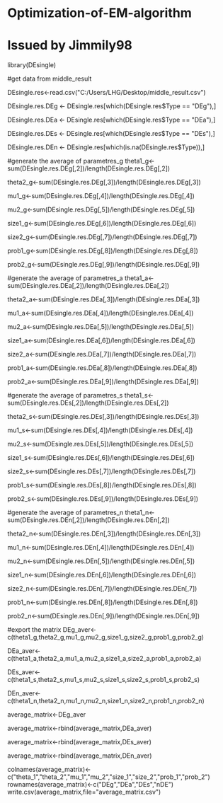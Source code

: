 # Optimization-of-EM-algorithm
# Issued by Jimmily98


library(DEsingle)

#get data from middle_result

DEsingle.res<-read.csv("C:/Users/LHG/Desktop/middle_result.csv")

DEsingle.res.DEg <- DEsingle.res[which(DEsingle.res$Type == "DEg"),]

DEsingle.res.DEa <- DEsingle.res[which(DEsingle.res$Type == "DEa"),]

DEsingle.res.DEs <- DEsingle.res[which(DEsingle.res$Type == "DEs"),]

DEsingle.res.DEn <- DEsingle.res[which(is.na(DEsingle.res$Type)),]


#generate the average of parametres_g
theta1_g<-sum(DEsingle.res.DEg[,2])/length(DEsingle.res.DEg[,2])

theta2_g<-sum(DEsingle.res.DEg[,3])/length(DEsingle.res.DEg[,3])

mu1_g<-sum(DEsingle.res.DEg[,4])/length(DEsingle.res.DEg[,4])

mu2_g<-sum(DEsingle.res.DEg[,5])/length(DEsingle.res.DEg[,5])

size1_g<-sum(DEsingle.res.DEg[,6])/length(DEsingle.res.DEg[,6])

size2_g<-sum(DEsingle.res.DEg[,7])/length(DEsingle.res.DEg[,7])

prob1_g<-sum(DEsingle.res.DEg[,8])/length(DEsingle.res.DEg[,8])

prob2_g<-sum(DEsingle.res.DEg[,9])/length(DEsingle.res.DEg[,9])


#generate the average of parametres_a
theta1_a<-sum(DEsingle.res.DEa[,2])/length(DEsingle.res.DEa[,2])

theta2_a<-sum(DEsingle.res.DEa[,3])/length(DEsingle.res.DEa[,3])

mu1_a<-sum(DEsingle.res.DEa[,4])/length(DEsingle.res.DEa[,4])

mu2_a<-sum(DEsingle.res.DEa[,5])/length(DEsingle.res.DEa[,5])

size1_a<-sum(DEsingle.res.DEa[,6])/length(DEsingle.res.DEa[,6])

size2_a<-sum(DEsingle.res.DEa[,7])/length(DEsingle.res.DEa[,7])

prob1_a<-sum(DEsingle.res.DEa[,8])/length(DEsingle.res.DEa[,8])

prob2_a<-sum(DEsingle.res.DEa[,9])/length(DEsingle.res.DEa[,9])


#generate the average of parametres_s
theta1_s<-sum(DEsingle.res.DEs[,2])/length(DEsingle.res.DEs[,2])

theta2_s<-sum(DEsingle.res.DEs[,3])/length(DEsingle.res.DEs[,3])

mu1_s<-sum(DEsingle.res.DEs[,4])/length(DEsingle.res.DEs[,4])

mu2_s<-sum(DEsingle.res.DEs[,5])/length(DEsingle.res.DEs[,5])

size1_s<-sum(DEsingle.res.DEs[,6])/length(DEsingle.res.DEs[,6])

size2_s<-sum(DEsingle.res.DEs[,7])/length(DEsingle.res.DEs[,7])

prob1_s<-sum(DEsingle.res.DEs[,8])/length(DEsingle.res.DEs[,8])

prob2_s<-sum(DEsingle.res.DEs[,9])/length(DEsingle.res.DEs[,9])


#generate the average of parametres_n
theta1_n<-sum(DEsingle.res.DEn[,2])/length(DEsingle.res.DEn[,2])

theta2_n<-sum(DEsingle.res.DEn[,3])/length(DEsingle.res.DEn[,3])

mu1_n<-sum(DEsingle.res.DEn[,4])/length(DEsingle.res.DEn[,4])

mu2_n<-sum(DEsingle.res.DEn[,5])/length(DEsingle.res.DEn[,5])

size1_n<-sum(DEsingle.res.DEn[,6])/length(DEsingle.res.DEn[,6])

size2_n<-sum(DEsingle.res.DEn[,7])/length(DEsingle.res.DEn[,7])

prob1_n<-sum(DEsingle.res.DEn[,8])/length(DEsingle.res.DEn[,8])

prob2_n<-sum(DEsingle.res.DEn[,9])/length(DEsingle.res.DEn[,9])


#export the matrix
DEg_aver<-c(theta1_g,theta2_g,mu1_g,mu2_g,size1_g,size2_g,prob1_g,prob2_g)

DEa_aver<-c(theta1_a,theta2_a,mu1_a,mu2_a,size1_a,size2_a,prob1_a,prob2_a)

DEs_aver<-c(theta1_s,theta2_s,mu1_s,mu2_s,size1_s,size2_s,prob1_s,prob2_s)

DEn_aver<-c(theta1_n,theta2_n,mu1_n,mu2_n,size1_n,size2_n,prob1_n,prob2_n)

average_matrix<-DEg_aver

average_matrix<-rbind(average_matrix,DEa_aver)

average_matrix<-rbind(average_matrix,DEs_aver)

average_matrix<-rbind(average_matrix,DEn_aver)

colnames(average_matrix)<-c("theta_1","theta_2","mu_1","mu_2","size_1","size_2","prob_1","prob_2")
rownames(average_matrix)<-c("DEg","DEa","DEs","nDE")
write.csv(average_matrix,file="average_matrix.csv")


































